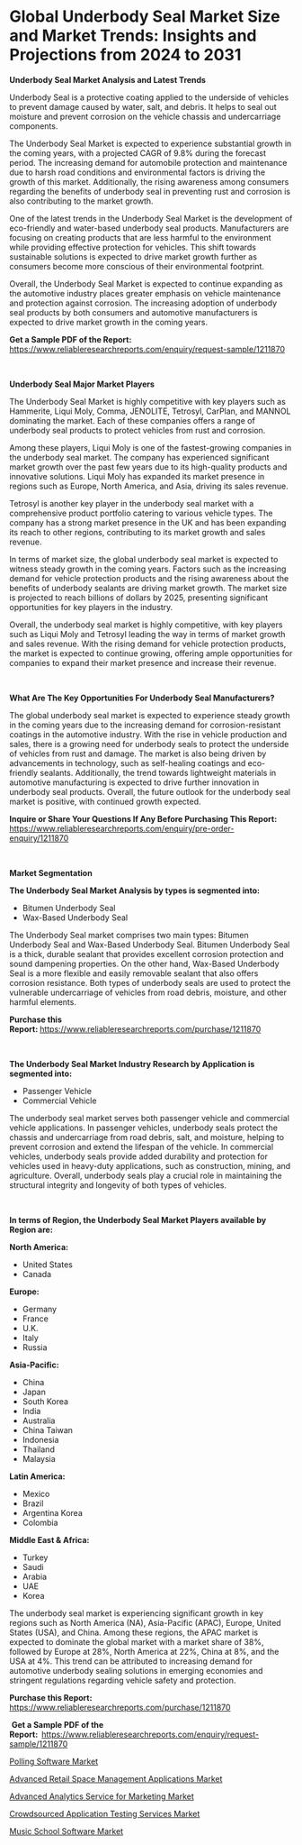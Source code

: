 <p><h1>Global Underbody Seal Market Size and Market Trends: Insights and Projections from 2024 to 2031</h1></p><p><strong>Underbody Seal Market Analysis and Latest Trends</strong></p>
<p><p>Underbody Seal is a protective coating applied to the underside of vehicles to prevent damage caused by water, salt, and debris. It helps to seal out moisture and prevent corrosion on the vehicle chassis and undercarriage components.</p><p>The Underbody Seal Market is expected to experience substantial growth in the coming years, with a projected CAGR of 9.8% during the forecast period. The increasing demand for automobile protection and maintenance due to harsh road conditions and environmental factors is driving the growth of this market. Additionally, the rising awareness among consumers regarding the benefits of underbody seal in preventing rust and corrosion is also contributing to the market growth.</p><p>One of the latest trends in the Underbody Seal Market is the development of eco-friendly and water-based underbody seal products. Manufacturers are focusing on creating products that are less harmful to the environment while providing effective protection for vehicles. This shift towards sustainable solutions is expected to drive market growth further as consumers become more conscious of their environmental footprint.</p><p>Overall, the Underbody Seal Market is expected to continue expanding as the automotive industry places greater emphasis on vehicle maintenance and protection against corrosion. The increasing adoption of underbody seal products by both consumers and automotive manufacturers is expected to drive market growth in the coming years.</p></p>
<p><strong>Get a Sample PDF of the Report:&nbsp;</strong> <a href="https://www.reliableresearchreports.com/enquiry/request-sample/1211870">https://www.reliableresearchreports.com/enquiry/request-sample/1211870</a></p>
<p>&nbsp;</p>
<p><strong>Underbody Seal Major Market Players</strong></p>
<p><p>The Underbody Seal Market is highly competitive with key players such as Hammerite, Liqui Moly, Comma, JENOLITE, Tetrosyl, CarPlan, and MANNOL dominating the market. Each of these companies offers a range of underbody seal products to protect vehicles from rust and corrosion.</p><p>Among these players, Liqui Moly is one of the fastest-growing companies in the underbody seal market. The company has experienced significant market growth over the past few years due to its high-quality products and innovative solutions. Liqui Moly has expanded its market presence in regions such as Europe, North America, and Asia, driving its sales revenue.</p><p>Tetrosyl is another key player in the underbody seal market with a comprehensive product portfolio catering to various vehicle types. The company has a strong market presence in the UK and has been expanding its reach to other regions, contributing to its market growth and sales revenue.</p><p>In terms of market size, the global underbody seal market is expected to witness steady growth in the coming years. Factors such as the increasing demand for vehicle protection products and the rising awareness about the benefits of underbody sealants are driving market growth. The market size is projected to reach billions of dollars by 2025, presenting significant opportunities for key players in the industry.</p><p>Overall, the underbody seal market is highly competitive, with key players such as Liqui Moly and Tetrosyl leading the way in terms of market growth and sales revenue. With the rising demand for vehicle protection products, the market is expected to continue growing, offering ample opportunities for companies to expand their market presence and increase their revenue.</p></p>
<p>&nbsp;</p>
<p><strong>What Are The Key Opportunities For Underbody Seal Manufacturers?</strong></p>
<p><p>The global underbody seal market is expected to experience steady growth in the coming years due to the increasing demand for corrosion-resistant coatings in the automotive industry. With the rise in vehicle production and sales, there is a growing need for underbody seals to protect the underside of vehicles from rust and damage. The market is also being driven by advancements in technology, such as self-healing coatings and eco-friendly sealants. Additionally, the trend towards lightweight materials in automotive manufacturing is expected to drive further innovation in underbody seal products. Overall, the future outlook for the underbody seal market is positive, with continued growth expected.</p></p>
<p><strong>Inquire or Share Your Questions If Any Before Purchasing This Report:</strong> <a href="https://www.reliableresearchreports.com/enquiry/pre-order-enquiry/1211870">https://www.reliableresearchreports.com/enquiry/pre-order-enquiry/1211870</a></p>
<p>&nbsp;</p>
<p><strong>Market Segmentation</strong></p>
<p><strong>The Underbody Seal Market Analysis by types is segmented into:</strong></p>
<p><ul><li>Bitumen Underbody Seal</li><li>Wax-Based Underbody Seal</li></ul></p>
<p><p>The Underbody Seal market comprises two main types: Bitumen Underbody Seal and Wax-Based Underbody Seal. Bitumen Underbody Seal is a thick, durable sealant that provides excellent corrosion protection and sound dampening properties. On the other hand, Wax-Based Underbody Seal is a more flexible and easily removable sealant that also offers corrosion resistance. Both types of underbody seals are used to protect the vulnerable undercarriage of vehicles from road debris, moisture, and other harmful elements.</p></p>
<p><strong>Purchase this Report:&nbsp;</strong><a href="https://www.reliableresearchreports.com/purchase/1211870">https://www.reliableresearchreports.com/purchase/1211870</a></p>
<p>&nbsp;</p>
<p><strong>The Underbody Seal Market Industry Research by Application is segmented into:</strong></p>
<p><ul><li>Passenger Vehicle</li><li>Commercial Vehicle</li></ul></p>
<p><p>The underbody seal market serves both passenger vehicle and commercial vehicle applications. In passenger vehicles, underbody seals protect the chassis and undercarriage from road debris, salt, and moisture, helping to prevent corrosion and extend the lifespan of the vehicle. In commercial vehicles, underbody seals provide added durability and protection for vehicles used in heavy-duty applications, such as construction, mining, and agriculture. Overall, underbody seals play a crucial role in maintaining the structural integrity and longevity of both types of vehicles.</p></p>
<p>&nbsp;</p>
<p><strong>In terms of Region, the Underbody Seal Market Players available by Region are:</strong></p>
<p>
    <p> <strong> North America: </strong>
        <ul>
            <li>United States</li>
            <li>Canada</li>
        </ul>
        </p> 
    <p> <strong> Europe: </strong>
        <ul>
            <li>Germany</li>
            <li>France</li>
            <li>U.K.</li>
            <li>Italy</li>
            <li>Russia</li>
        </ul>
        </p> 
    <p> <strong> Asia-Pacific: </strong>
        <ul>
            <li>China</li>
            <li>Japan</li>
            <li>South Korea</li>
            <li>India</li>
            <li>Australia</li>
            <li>China Taiwan</li>
            <li>Indonesia</li>
            <li>Thailand</li>
            <li>Malaysia</li>
        </ul>
        </p> 
    <p> <strong> Latin America: </strong>
        <ul>
            <li>Mexico</li>
            <li>Brazil</li>
            <li>Argentina Korea</li>
            <li>Colombia</li>
        </ul>
        </p> 
    <p> <strong> Middle East & Africa: </strong>
        <ul>
            <li>Turkey</li>
            <li>Saudi</li>
            <li>Arabia</li>
            <li>UAE</li>
            <li>Korea</li>
        </ul>
    </p>
    </p>
<p><p>The underbody seal market is experiencing significant growth in key regions such as North America (NA), Asia-Pacific (APAC), Europe, United States (USA), and China. Among these regions, the APAC market is expected to dominate the global market with a market share of 38%, followed by Europe at 28%, North America at 22%, China at 8%, and the USA at 4%. This trend can be attributed to increasing demand for automotive underbody sealing solutions in emerging economies and stringent regulations regarding vehicle safety and protection.</p></p>
<p><strong>Purchase this Report: </strong><a href="https://www.reliableresearchreports.com/purchase/1211870">https://www.reliableresearchreports.com/purchase/1211870</a></p>
<p>&nbsp;<strong>Get a Sample PDF of the Report:&nbsp;&nbsp;</strong><a href="https://www.reliableresearchreports.com/enquiry/request-sample/1211870">https://www.reliableresearchreports.com/enquiry/request-sample/1211870</a></p>
<p><strong></strong></p>
<p><p><a href="https://medium.com/@craigholmes62/polling-software-market-analysis-and-sze-forecasted-for-period-from-2024-to-2031-18324009ad9d">Polling Software Market</a></p><p><a href="https://medium.com/@craigholmes62/advanced-retail-space-management-applications-market-comprehensive-assessment-by-type-d2cfb377faf0">Advanced Retail Space Management Applications Market</a></p><p><a href="https://medium.com/@craigholmes62/advanced-analytics-service-for-marketing-market-exploring-market-share-market-trends-and-future-23cfaf664228">Advanced Analytics Service for Marketing Market</a></p><p><a href="https://medium.com/@craigholmes62/crowdsourced-application-testing-services-market-furnishes-information-on-market-share-market-979191dffd52">Crowdsourced Application Testing Services Market</a></p><p><a href="https://medium.com/@craigholmes62/music-school-software-market-insight-market-trends-growth-forecasted-from-2024-to-2031-dc8979bbce54">Music School Software Market</a></p></p>